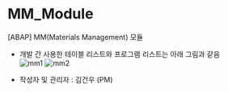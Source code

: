 # MM_Module
[ABAP] MM(Materials Management) 모듈

* 개발 간 사용한 테이블 리스트와 프로그램 리스트는 아래 그림과 같음
  <br>
  ![mm1](https://github.com/SYNC-Project-CL5/MM_Module/assets/103831860/be44511a-6008-4947-b9e8-0e91b5faf8ed)
  ![mm2](https://github.com/SYNC-Project-CL5/MM_Module/assets/103831860/92088b85-9ff3-4a24-8017-68dce1bd0bdd)

- 작성자 및 관리자 : 김건우 (PM)
